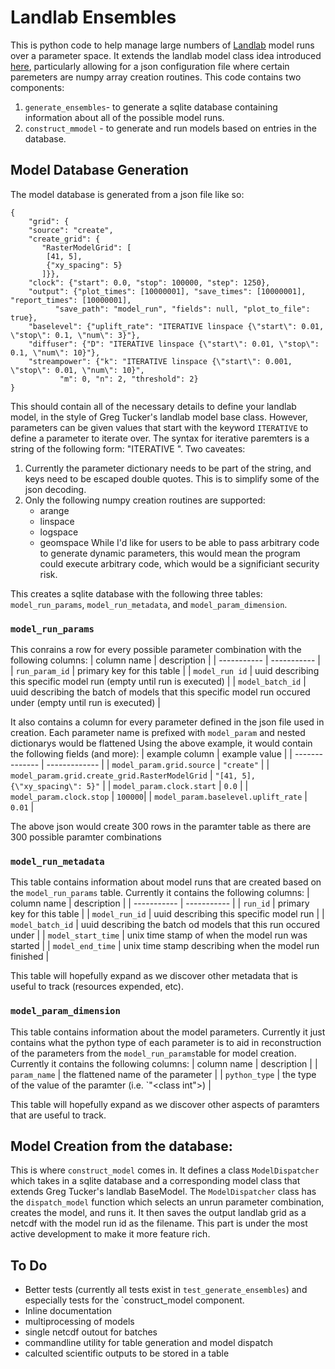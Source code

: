 # Landlab Ensembles
This is python code to help manage large numbers of [Landlab](https://github.com/landlab/landlab) model runs over a parameter space.  It extends the landlab model class idea introduced [here](https://github.com/gregtucker/bigantr_model/blob/main/model_base/model_base.py), particularly allowing for a json configuration file where certain paremeters are numpy array creation routines.  This code contains two components:
1. `generate_ensembles`- to generate a sqlite database containing information about all of the possible model runs.
2. `construct_mmodel` - to generate and run models based on entries in the database.

## Model Database Generation
The model database is generated from a json file like so:
```
{
    "grid": {
	"source": "create",
	"create_grid": {
	   "RasterModelGrid": [
		[41, 5],
		{"xy_spacing": 5}
	   ]}},
    "clock": {"start": 0.0, "stop": 100000, "step": 1250},
    "output": {"plot_times": [10000001], "save_times": [10000001], "report_times": [10000001],
	      "save_path": "model_run", "fields": null, "plot_to_file": true},
    "baselevel": {"uplift_rate": "ITERATIVE linspace {\"start\": 0.01, \"stop\": 0.1, \"num\": 3}"},
    "diffuser": {"D": "ITERATIVE linspace {\"start\": 0.01, \"stop\": 0.1, \"num\": 10}"},
    "streampower": {"k": "ITERATIVE linspace {\"start\": 0.001, \"stop\": 0.01, \"num\": 10}",
		   "m": 0, "n": 2, "threshold": 2}
}
```
This should contain all of the necessary details to define your landlab model, in the style of Greg Tucker's landlab model base class.  However, parameters can be given values that start with the keyword `ITERATIVE` to define a parameter to iterate over.  The syntax for iterative paremters is a string of the following form: "ITERATIVE <numpy array creation function name> <parameter dictionary>".  Two caveates:
1. Currently the parameter dictionary needs to be part of the string, and keys need to be escaped double quotes.  This is to simplify some of the json decoding.
2. Only the following numpy creation routines are supported:
   - arange
   - linspace
   - logspace
   - geomspace
While I'd like for users to be able to pass arbitrary code to generate dynamic parameters, this would mean the program could execute arbitrary code, which would be a significiant security risk.

This creates a sqlite database with the following three tables: `model_run_params`, `model_run_metadata`, and `model_param_dimension`.

### `model_run_params`
This conrains a row for every possible parameter combination with the following columns:
| column name | description |
| ----------- | ----------- |
| `run_param_id`      | primary key for this table |
| `model_run id` | uuid describing this specific model run (empty until run is executed) |
| `model_batch_id` | uuid describing the batch of models that this specific model run occured under (empty until run is executed) |

It also contains a column for every parameter defined in the json file used in creation.  Each parameter name is prefixed with `model_param` and nested dictionarys would be flattened  Using the above example, it would contain the following fields (and more):
| example column | example value |
| -------------- | ------------- |
| `model_param.grid.source` | `"create"` |
| `model_param.grid.create_grid.RasterModelGrid` | `"[41, 5], {\"xy_spacing\": 5}"` |
| `model_param.clock.start` | `0.0` |
| `model_param.clock.stop` | `100000`|
| `model_param.baselevel.uplift_rate` | `0.01` |

The above json would create 300 rows in the paramter table as there are 300 possible paramter combinations

### `model_run_metadata`
This table contains information about model runs that are created based on the `model_run_params` table.  Currently it contains the following columns:
| column name | description |
| ----------- | ----------- |
| `run_id` | primary key for this table |
| `model_run_id` | uuid describing this specific model run |
| `model_batch_id` | uuid describing the batch od models that this run occured under |
| `model_start_time` | unix time stamp of when the model run was started |
| `model_end_time` | unix time stamp describing when the model run finished |

This table will hopefully expand as we discover other metadata that is useful to track (resources expended, etc).

### `model_param_dimension`
This table contains information about the model parameters.  Currently it just contains what the python type of each parameter is to aid in reconstruction of the parameters from the `model_run_params`table for model creation.  Currently it contains the following columns:
| column name | description |
| `param_name` | the flattened name of the parameter |
| `python_type` | the type of the value of the paramter (i.e. `"<class int">) |

This table will hopefully expand as we discover other aspects of paramters that are useful to track.

## Model Creation from the database:
This is where `construct_model` comes in.  It defines a class `ModelDispatcher` which takes in a sqlite database and a corresponding model class that extends Greg Tucker's landlab BaseModel.  The `ModelDispatcher` class has the `dispatch_model` function which selects an unrun parameter combination, creates the model, and runs it.  It then saves the output landlab grid as a netcdf with the model run id as the filename.  This part is under the most active development to make it more feature rich.

## To Do
- Better tests (currently all tests exist in `test_generate_ensembles`) and especially tests for the `construct_model component.
- Inline documentation
- multiprocessing of models
- single netcdf outout for batches
- commandline utility for table generation and model dispatch
- calculted scientific outputs to be stored in a table
